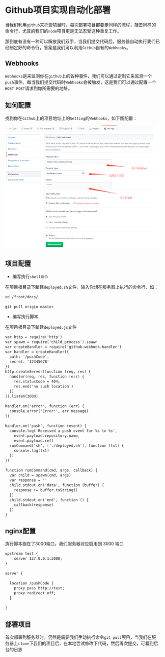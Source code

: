 # Github项目实现自动化部署

当我们利用`github`来托管项目时，每次部署项目都要走同样的流程，敲击同样的命令行，尤其的我们的`node`项目更是无法忍受这种重复工作。

那到底有没有一种可以解放我们双手，当我们提交代码后，服务器自动执行我们已经制定好的命令行，答案是我们可以利用`Github`自有的`Webhooks`。

## Webhooks

`Webhooks`是来监测你在`github`上的各种事件，我们可以通过定制它来监测一个`push`事件，每当我们提交代码时`Webhooks`会被触发，这是我们可以通过配置一个`HOST POST`请求到你所需要的地址。

## 如何配置

找到你在`Github`上的项目地址上的`Setting`的`Webhooks`，如下图配置：

<img src="_img/deploy.png">

## 项目配置

* 编写执行`shell命令`

在项目根目录下新建`deployed.sh`文件，输入你想在服务器上执行的命令行，如：

```
cd /front/docs/

git pull origin master

```

* 编写执行脚本

在项目根目录下新建`deployed.js`文件

```
var http = require('http')
var spawn = require('child_process').spawn
var createHandler = require('github-webhook-handler')
var handler = createHandler({
  path: '/pushCode',
  secret: '12345678'
})
http.createServer(function (req, res) {
  handler(req, res, function (err) {
    res.statusCode = 404;
    res.end('no such location')
  })
}).listen(3000)

handler.on('error', function (err) {
  console.error('Error:', err.message)
})

handler.on('push', function (event) {
  console.log('Received a push event for %s to %s',
    event.payload.repository.name,
    event.payload.ref)
  rumCommand('sh', ['./deployed.sh'], function (txt) {
    console.log(txt)
  })
})

function rumCommand(cmd, args, callback) {
  var child = spawn(cmd, args)
  var response = ''
  child.stdout.on('data', function (buffer) {
    response += buffer.toString()
  })
  child.stdout.on('end', function () {
    callback(response)
  })
}

```

## nginx配置

执行脚本跑在了3000端口，我们服务器对应启用到 3000 端口

```
upstream test {
    server 127.0.0.1:3000;
}

server {

  location /pushCode {
    proxy_pass http://test;
    proxy_redirect off;
  }

}

```

## 部署项目

首次部署到服务器时，仍然是需要我们手动执行命令`git pull`项目，当我们在服务器上`clone`下我们的项目后，在本地尝试修改下代码，然后再次提交，可看到后台的日志







